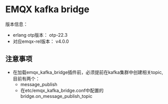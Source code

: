 # EMQX kafka bridge

版本信息：
- erlang otp版本： otp-22.3
- 对应emqx-rel版本： v4.0.0

## 注意事项
- 在加载emqx_kafka_bridge插件前，必须提前在kafka集群中创建相关topic,目前有两个：
    - message_publish
    - 在etc/emqx_kafka_bridge.conf中配置的bridge.on_message_publish_topic
